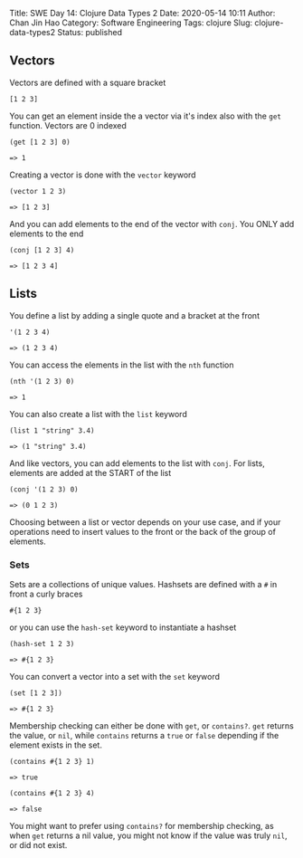 Title: SWE Day 14: Clojure Data Types 2
Date: 2020-05-14 10:11
Author: Chan Jin Hao
Category: Software Engineering
Tags: clojure
Slug: clojure-data-types2
Status: published

## Vectors

Vectors are defined with a square bracket

`[1 2 3]`

You can get an element inside the a vector via it's index also with the `get` function. Vectors are 0 indexed

```
(get [1 2 3] 0)

=> 1
```

Creating a vector is done with the `vector` keyword

```
(vector 1 2 3)

=> [1 2 3]
```


And you can add elements to the end of the vector with `conj`. You ONLY add elements to the end

```
(conj [1 2 3] 4)

=> [1 2 3 4]
```

## Lists

You define a list by adding a single quote and a bracket at the front

```
'(1 2 3 4)

=> (1 2 3 4)
```

You can access the elements in the list with the `nth` function

```
(nth '(1 2 3) 0)

=> 1
```

You can also create a list with the `list` keyword

```
(list 1 "string" 3.4)

=> (1 "string" 3.4)
```

And like vectors, you can add elements to the list with `conj`. For lists, elements are added at the START of the list

```
(conj '(1 2 3) 0)

=> (0 1 2 3)
```

Choosing between a list or vector depends on your use case, and if your operations need to insert values to the front or the back of the group of elements.


### Sets

Sets are a collections of unique values. Hashsets are defined with a `#` in front a curly braces

`#{1 2 3}`

or you can use the `hash-set` keyword to instantiate a hashset

```
(hash-set 1 2 3)

=> #{1 2 3}
```

You can convert a vector into a set with the `set` keyword

```
(set [1 2 3])

=> #{1 2 3}
```

Membership checking can either be done with `get`, or `contains?`. `get` returns the value, or `nil`, while `contains` returns a `true` or `false` depending if the element exists in the set.

```
(contains #{1 2 3} 1)

=> true

(contains #{1 2 3} 4)

=> false
```

You might want to prefer using `contains?` for membership checking, as when `get` returns a nil value, you might not know if the value was truly `nil`, or did not exist.



